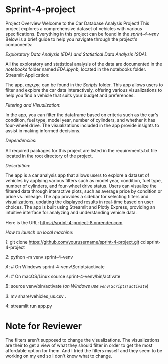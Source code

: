 # Sprint-4-project
Project Overview
Welcome to the Car Database Analysis Project! This project explores a comprehensive dataset of vehicles with various specifications. Everything in this project can be found in the *_sprint-4-venv_* Below is a brief guide to help you navigate through the project's components:

_Exploratory Data Analysis (EDA) and Statistical Data Analysis (SDA)_:

All the exploratory and statistical analysis of the data are documented in the *_notebooks_* folder named *_EDA.ipynb_*, located in the notebooks folder.
Streamlit Application:

The app, *_app.py_*, can be found in the *_Scripts_* folder. This app allows users to filter and explore the car data interactively, offering various visualizations to help you find a vehicle that suits your budget and preferences.

_Filtering and Visualization_:

In the app, you can filter the dataframe based on criteria such as the car's condition, fuel type, model year, number of cylinders, and whether it has four-wheel drive. The visualizations included in the app provide insights to assist in making informed decisions.

_Dependencies_:

All required packages for this project are listed in the requirements.txt file located in the root directory of the project.

_Description_:

The app is a car analysis app that allows users to explore a dataset of vehicles by applying various filters such as model year, condition, fuel type, number of cylinders, and four-wheel drive status. Users can visualize the filtered data through interactive plots, such as average price by condition or price vs. mileage. The app provides a sidebar for selecting filters and visualizations, updating the displayed results in real-time based on user choices. The app is built using Streamlit and Plotly Express, providing an intuitive interface for analyzing and understanding vehicle data.

Here is the URL: https://sprint-4-project-8.onrender.com 


_How to launch on local machine_:

_1_: git clone https://github.com/yourusername/sprint-4-project.git
cd sprint-4-project

_2_: python -m venv sprint-4-venv

_A_: # On Windows
sprint-4-venv\Scripts\activate

_A_: # On macOS/Linux
source sprint-4-venv/bin/activate

_B_: source venv/bin/activate  (_on Windows use `venv\Scripts\activate`_)

_3_: mv share/vehicles_us.csv .

_4_: streamlit run app.py


# Note for Reviewer
The filters aren't supposed to change the visualizations. The visualizations are their to get a view of what they should filter in order to get the most affordable option for them. And I tried the filters myself and they seem to be working on my end so I don't know what to change. 

